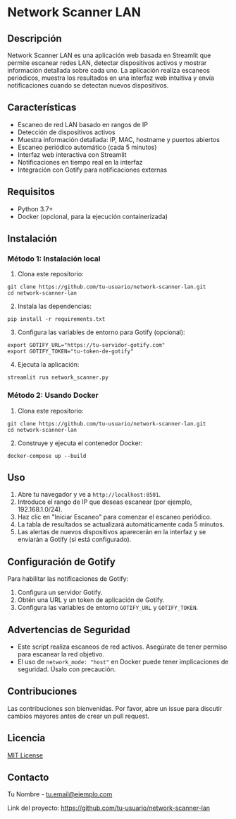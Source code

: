 # Network Scanner LAN

## Descripción

Network Scanner LAN es una aplicación web basada en Streamlit que permite escanear redes LAN, detectar dispositivos activos y mostrar información detallada sobre cada uno. La aplicación realiza escaneos periódicos, muestra los resultados en una interfaz web intuitiva y envía notificaciones cuando se detectan nuevos dispositivos.

## Características

- Escaneo de red LAN basado en rangos de IP
- Detección de dispositivos activos
- Muestra información detallada: IP, MAC, hostname y puertos abiertos
- Escaneo periódico automático (cada 5 minutos)
- Interfaz web interactiva con Streamlit
- Notificaciones en tiempo real en la interfaz
- Integración con Gotify para notificaciones externas

## Requisitos

- Python 3.7+
- Docker (opcional, para la ejecución containerizada)

## Instalación

### Método 1: Instalación local

1. Clona este repositorio:
```
git clone https://github.com/tu-usuario/network-scanner-lan.git
cd network-scanner-lan
```

2. Instala las dependencias:
```
pip install -r requirements.txt
```

3. Configura las variables de entorno para Gotify (opcional):
```
export GOTIFY_URL="https://tu-servidor-gotify.com"
export GOTIFY_TOKEN="tu-token-de-gotify"
```

4. Ejecuta la aplicación:
```
streamlit run network_scanner.py
```

### Método 2: Usando Docker

1. Clona este repositorio:
```
git clone https://github.com/tu-usuario/network-scanner-lan.git
cd network-scanner-lan
```

2. Construye y ejecuta el contenedor Docker:
```
docker-compose up --build
```

## Uso

1. Abre tu navegador y ve a `http://localhost:8501`.
2. Introduce el rango de IP que deseas escanear (por ejemplo, 192.168.1.0/24).
3. Haz clic en "Iniciar Escaneo" para comenzar el escaneo periódico.
4. La tabla de resultados se actualizará automáticamente cada 5 minutos.
5. Las alertas de nuevos dispositivos aparecerán en la interfaz y se enviarán a Gotify (si está configurado).

## Configuración de Gotify

Para habilitar las notificaciones de Gotify:

1. Configura un servidor Gotify.
2. Obtén una URL y un token de aplicación de Gotify.
3. Configura las variables de entorno `GOTIFY_URL` y `GOTIFY_TOKEN`.

## Advertencias de Seguridad

- Este script realiza escaneos de red activos. Asegúrate de tener permiso para escanear la red objetivo.
- El uso de `network_mode: "host"` en Docker puede tener implicaciones de seguridad. Úsalo con precaución.

## Contribuciones

Las contribuciones son bienvenidas. Por favor, abre un issue para discutir cambios mayores antes de crear un pull request.

## Licencia

[MIT License](LICENSE)

## Contacto

Tu Nombre - tu.email@ejemplo.com

Link del proyecto: https://github.com/tu-usuario/network-scanner-lan